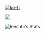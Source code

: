 [![ko-fi](https://ko-fi.com/img/githubbutton_sm.svg)](https://ko-fi.com/H2H0K8V3U)

<a href="https://github.com/anuraghazra/github-readme-stats">
  <img align="center" src="https://github-readme-stats.vercel.app/api?username=leeshhi&count_private=true&show_icons=true&theme=tokyonight" />
</a>


![leeshhi's Stats](https://github-readme-stats.vercel.app/api?username=leeshhi&theme=vue-dark&show_icons=true&hide_border=true&count_private=true)
